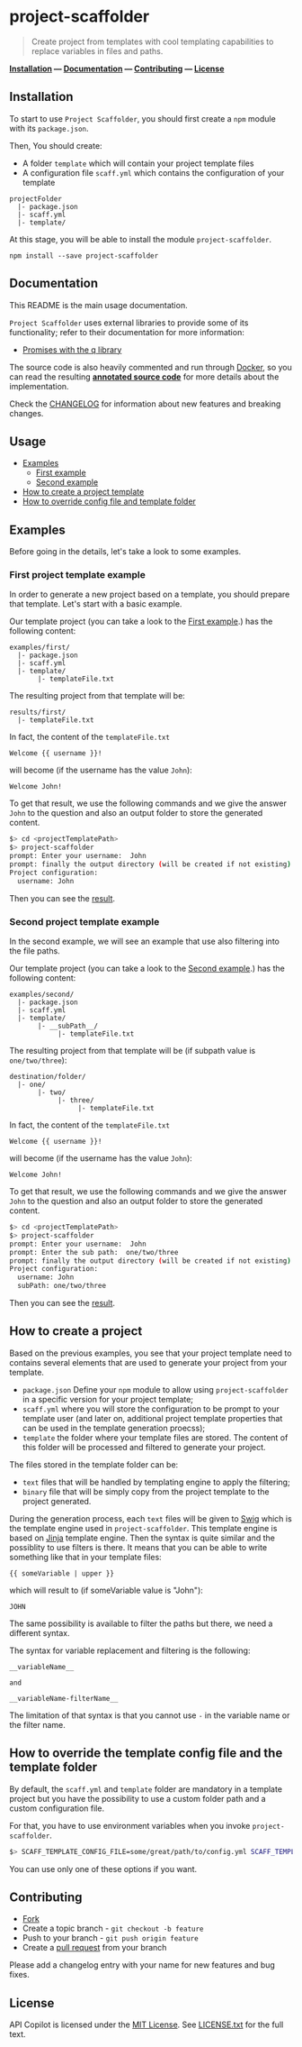 # project-scaffolder

> Create project from templates with cool templating capabilities to replace variables in files and paths.

**[Installation](#installation) &mdash; [Documentation](#documentation) &mdash; [Contributing](#contributing) &mdash; [License](#license)**


<a name="installation"></a>
## Installation

To start to use `Project Scaffolder`, you should first create a `npm` module with its `package.json`.

Then, You should create:

  * A folder `template` which will contain your project template files
  * A configuration file `scaff.yml` which contains the configuration of your template

```
projectFolder
  |- package.json
  |- scaff.yml
  |- template/
```

At this stage, you will be able to install the module `project-scaffolder`.

```
npm install --save project-scaffolder
```

<a name="documentation"></a>
## Documentation

This README is the main usage documentation.

`Project Scaffolder` uses external libraries to provide some of its functionality; refer to their documentation for more information:

* [Promises with the q library](https://github.com/kriskowal/q)

The source code is also heavily commented and run through [Docker](https://github.com/jbt/docker), so you can read the resulting [**annotated source code**][annotated-source] for more details about the implementation.

Check the [CHANGELOG](CHANGELOG.md) for information about new features and breaking changes.

## Usage

<a name="toc"></a>

* [Examples](#examples)
  * [First example](#first-example)
  * [Second example](#second-example)
* [How to create a project template](#how-to-create-project-template)
* [How to override config file and template folder](#how-to-override-config-folder)

## Examples

Before going in the details, let's take a look to some examples.

<a name="first-example"></a>
### First project template example

In order to generate a new project based on a template, you should prepare that template. Let's start with a basic example.

Our template project (you can take a look to the [First example][first-example].) has the following content:

```
examples/first/
  |- package.json
  |- scaff.yml
  |- template/
       |- templateFile.txt
```

The resulting project from that template will be:

```
results/first/
  |- templateFile.txt
```

In fact, the content of the `templateFile.txt`

```
Welcome {{ username }}!
```

will become (if the username has the value `John`):

```
Welcome John!
```

To get that result, we use the following commands and we give the answer `John` to the question and also an output folder to store the generated content.

```bash
$> cd <projectTemplatePath>
$> project-scaffolder
prompt: Enter your username:  John
prompt: finally the output directory (will be created if not existing):  <outputFolder>
Project configuration:
  username: John
```

Then you can see the [result][first-result].

<a name="second-example"></a>
### Second project template example

In the second example, we will see an example that use also filtering into the file paths.

Our template project (you can take a look to the [Second example][second-example].) has the following content:

```
examples/second/
  |- package.json
  |- scaff.yml
  |- template/
       |- __subPath__/
            |- templateFile.txt
```

The resulting project from that template will be (if subpath value is `one/two/three`):

```
destination/folder/
  |- one/
       |- two/
            |- three/
                 |- templateFile.txt
```

In fact, the content of the `templateFile.txt`

```
Welcome {{ username }}!
```

will become (if the username has the value `John`):

```
Welcome John!
```

To get that result, we use the following commands and we give the answer `John` to the question and also an output folder to store the generated content.

```bash
$> cd <projectTemplatePath>
$> project-scaffolder
prompt: Enter your username:  John
prompt: Enter the sub path:  one/two/three
prompt: finally the output directory (will be created if not existing):  <outputFolder>
Project configuration:
  username: John
  subPath: one/two/three
```

Then you can see the [result][second-result].

<a name="how-to-create-project-template"></a>
## How to create a project

Based on the previous examples, you see that your project template need to contains several elements that are used to generate your project from your template.

* `package.json` Define your `npm` module to allow using `project-scaffolder` in a specific version for your project template;
* `scaff.yml` where you will store the configuration to be prompt to your template user (and later on, additional project template properties that can be used in the template generation proecss);
* `template` the folder where your template files are stored. The content of this folder will be processed and filtered to generate your project.

The files stored in the template folder can be:

* `text` files that will be handled by templating engine to apply the filtering;
* `binary` file that will be simply copy from the project template to the project generated.

During the generation process, each `text` files will be given to [Swig](http://paularmstrong.github.io/swig/) which is the template engine used in `project-scaffolder`. This template engine is based on [Jinja](http://jinja.pocoo.org/) template engine. Then the syntax is quite similar and the possiblity to use filters is there. It means that you can be able to write something like that in your template files:

```
{{ someVariable | upper }}
```

which will result to (if someVariable value is "John"):

```
JOHN
```

The same possibility is available to filter the paths but there, we need a different syntax.

The syntax for variable replacement and filtering is the following:

```
__variableName__

and

__variableName-filterName__
```

The limitation of that syntax is that you cannot use `-` in the variable name or the filter name.

<a name="#how-to-override-config-folder"></a>
## How to override the template config file and the template folder

By default, the `scaff.yml` and `template` folder are mandatory in a template project but you have the possibility to use a custom folder path and a custom configuration file.

For that, you have to use environment variables when you invoke `project-scaffolder`.

```bash
$> SCAFF_TEMPLATE_CONFIG_FILE=some/great/path/to/config.yml SCAFF_TEMPLATE_FOLDER=some/greate/to/project/template project-scaffolder
```

You can use only one of these options if you want.

## Contributing

* [Fork](https://help.github.com/articles/fork-a-repo)
* Create a topic branch - `git checkout -b feature`
* Push to your branch - `git push origin feature`
* Create a [pull request](http://help.github.com/pull-requests/) from your branch

Please add a changelog entry with your name for new features and bug fixes.

## License

API Copilot is licensed under the [MIT License](http://opensource.org/licenses/MIT).
See [LICENSE.txt](LICENSE.txt) for the full text.

[annotated-source]: http://lotaris.github.io/project-scaffolder/annotated/index.js.html
[first-example]: https://github.com/lotaris/project-scaffolder/tree/master/examples/sources/first-example
[first-result]: https://github.com/lotaris/project-scaffolder/tree/master/examples/results/first-example
[second-example]: https://github.com/lotaris/project-scaffolder/tree/master/examples/sources/second-example
[second-result]: https://github.com/lotaris/project-scaffolder/tree/master/examples/results/second-example
